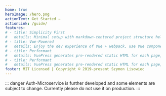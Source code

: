 ```yaml
---
home: true
heroImage: /hero.png
actionText: Get Started →
actionLink: /guide/
features:
# - title: Simplicity First
#   details: Minimal setup with markdown-centered project structure helps you focus on writing.
# - title: Vue-Powered
#   details: Enjoy the dev experience of Vue + webpack, use Vue components in markdown, and develop custom themes with Vue.
# - title: Performant
#   details: VuePress generates pre-rendered static HTML for each page, and runs as an SPA once a page is loaded.
# - title: Performant
#   details: VuePress generates pre-rendered static HTML for each page, and runs as an SPA once a page is loaded.
footer: MIT Licensed | Copyright © 2019-present Szymon Lisowiec
---
```


::: danger
Auth-Microservice is further developed and some elements are subject to change. Currently please do not use it on production.
:::